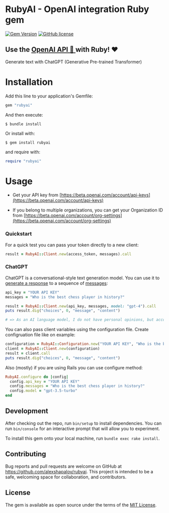# RubyAI - OpenAI integration Ruby gem

[![Gem Version](https://badge.fury.io/rb/rubyai.svg)](https://badge.fury.io/rb/rubyai)
[![GitHub license](https://img.shields.io/badge/license-MIT-blue.svg)](https://github.com/alexshapalov/rubyai/blob/main/LICENSE)

## Use the [OpenAI API 🤖 ](https://openai.com/blog/openai-api/) with Ruby! ❤️

Generate text with ChatGPT (Generative Pre-trained Transformer)



# Installation

Add this line to your application's Gemfile:

```ruby
gem "rubyai"
```

And then execute:

    $ bundle install


Or install with:

    $ gem install rubyai

and require with:

```ruby
require "rubyai"
```

# Usage

- Get your API key from [https://beta.openai.com/account/api-keys](https://beta.openai.com/account/api-keys)

- If you belong to multiple organizations, you can get your Organization ID from [https://beta.openai.com/account/org-settings](https://beta.openai.com/account/org-settings)

### Quickstart

For a quick test you can pass your token directly to a new client:

```ruby
result = RubyAI::Client.new(access_token, messages).call
```

### ChatGPT

ChatGPT is a conversational-style text generation model.
You can use it to [generate a response](https://platform.openai.com/docs/api-reference/chat/create) to a sequence of [messages](https://platform.openai.com/docs/guides/chat/introduction):

```ruby
api_key = "YOUR API KEY"
messages = "Who is the best chess player in history?"

result = RubyAI::Client.new(api_key, messages, model: "gpt-4").call
puts result.dig("choices", 0, "message", "content")

# => As an AI language model, I do not have personal opinions, but according to historical records, Garry Kasparov is often considered as one of the best chess players in history. Other notable players include Magnus Carlsen, Bobby Fischer, and Jose Capablanca.
```

You can also pass client variables using the configuration file.
Create configruation file like on example:
```ruby
configuration = RubyAI::Configuration.new("YOUR API KEY", "Who is the best chess player in history?")
client = RubyAI::Client.new(configuration)
result = client.call
puts result.dig("choices", 0, "message", "content")
```

Also (mostly) if you are using Rails you can use configure method:
```ruby
RubyAI.configure do |config|
  config.api_key = "YOUR API KEY"
  config.messages = "Who is the best chess player in history?"
  config.model = "gpt-3.5-turbo"
end
```


## Development

After checking out the repo, run `bin/setup` to install dependencies. You can run `bin/console` for an interactive prompt that will allow you to experiment.

To install this gem onto your local machine, run `bundle exec rake install`.


## Contributing

Bug reports and pull requests are welcome on GitHub at <https://github.com/alexshapalov/rubyai>. This project is intended to be a safe, welcoming space for collaboration, and contributors.

## License

The gem is available as open source under the terms of the [MIT License](https://opensource.org/licenses/MIT).
